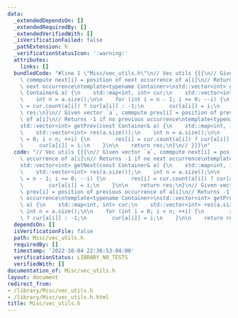 ```yaml
---
data:
  _extendedDependsOn: []
  _extendedRequiredBy: []
  _extendedVerifiedWith: []
  _isVerificationFailed: false
  _pathExtension: h
  _verificationStatusIcon: ':warning:'
  attributes:
    links: []
  bundledCode: "#line 1 \"Misc/vec_utils.h\"\n// Vec utils {{{\n// Given vector `a`,\
    \ commpute next[i] = position of next occurrence of a[i]\n// Returns -1 if no\
    \ next occurrence\ntemplate<typename Container>\nstd::vector<int> getNext(const\
    \ Container& a) {\n    std::map<int, int> cur;\n    std::vector<int> res(a.size());\n\
    \    int n = a.size();\n\n    for (int i = n - 1; i >= 0; --i) {\n        res[i]\
    \ = cur.count(a[i]) ? cur[a[i]] : -1;\n        cur[a[i]] = i;\n    }\n\n    return\
    \ res;\n}\n// Given vector `a`, commpute prev[i] = position of previous occurrence\
    \ of a[i]\n// Returns -1 if no previous occurrence\ntemplate<typename Container>\n\
    std::vector<int> getPrev(const Container& a) {\n    std::map<int, int> cur;\n\
    \    std::vector<int> res(a.size());\n    int n = a.size();\n\n    for (int i\
    \ = 0; i < n; ++i) {\n        res[i] = cur.count(a[i]) ? cur[a[i]] : -1;\n   \
    \     cur[a[i]] = i;\n    }\n\n    return res;\n}\n// }}}\n"
  code: "// Vec utils {{{\n// Given vector `a`, commpute next[i] = position of next\
    \ occurrence of a[i]\n// Returns -1 if no next occurrence\ntemplate<typename Container>\n\
    std::vector<int> getNext(const Container& a) {\n    std::map<int, int> cur;\n\
    \    std::vector<int> res(a.size());\n    int n = a.size();\n\n    for (int i\
    \ = n - 1; i >= 0; --i) {\n        res[i] = cur.count(a[i]) ? cur[a[i]] : -1;\n\
    \        cur[a[i]] = i;\n    }\n\n    return res;\n}\n// Given vector `a`, commpute\
    \ prev[i] = position of previous occurrence of a[i]\n// Returns -1 if no previous\
    \ occurrence\ntemplate<typename Container>\nstd::vector<int> getPrev(const Container&\
    \ a) {\n    std::map<int, int> cur;\n    std::vector<int> res(a.size());\n   \
    \ int n = a.size();\n\n    for (int i = 0; i < n; ++i) {\n        res[i] = cur.count(a[i])\
    \ ? cur[a[i]] : -1;\n        cur[a[i]] = i;\n    }\n\n    return res;\n}\n// }}}\n"
  dependsOn: []
  isVerificationFile: false
  path: Misc/vec_utils.h
  requiredBy: []
  timestamp: '2022-10-04 22:36:53-04:00'
  verificationStatus: LIBRARY_NO_TESTS
  verifiedWith: []
documentation_of: Misc/vec_utils.h
layout: document
redirect_from:
- /library/Misc/vec_utils.h
- /library/Misc/vec_utils.h.html
title: Misc/vec_utils.h
---
```

